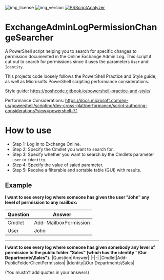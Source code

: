 ![img_license](https://img.shields.io/github/license/MichaelSchoenburg/ExchangeAdminLogPermissionChangeSearcher) ![img_version](https://img.shields.io/github/v/release/MichaelSchoenburg/ExchangeAdminLogPermissionChangeSearcher) [![PSScriptAnalyzer](https://github.com/MichaelSchoenburg/ExchangeAdminLogPermissionChangeSearcher/actions/workflows/powershell.yml/badge.svg)](https://github.com/MichaelSchoenburg/ExchangeAdminLogPermissionChangeSearcher/actions/workflows/powershell.yml)

# ExchangeAdminLogPermissionChangeSearcher
A PowerShell script helping you to search for specific changes to permission documented in the Online Exchange Admin Log.
This script it cut out to search for permissions since it uses the parameters `User` and `Identity`.

This projects code loosely follows the PowerShell Practice and Style guide, as well as Microsofts PowerShell scripting performance considerations.

Style guide: https://poshcode.gitbook.io/powershell-practice-and-style/

Performance Considerations: https://docs.microsoft.com/en-us/powershell/scripting/dev-cross-plat/performance/script-authoring-considerations?view=powershell-7.1

# How to use
* Step 1: Log in to Exchange Online.
* Step 2: Specify the Cmdlet you want to search for.
* Step 3: Specify whether you want to search by the Cmdlets parameter `user` or `identity`.
* Step 4: Specify the value of saied parameter.
* Step 5: Receive a filterable and sortable table (GUI) with results.

## Example
**I want to see every log where someone has given the user "John" any level of permission to any mailbox:**

|Question|Answer|
|-|-|
|Cmdlet|Add-MailboxPermission|
|User|John|

---

**I want to see every log where someone has given somebody any level of permission to the public folder "Sales" (which has the identity "\Our Departments\Sales").**
|Question|Answer|
|-|-|
|Cmdlet|Add-PublicFolderClientPermission|
|Identity|\Our Departments\Sales|

(You mustn't add quotes in your answers)
